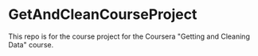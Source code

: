 # GetAndCleanCourseProject
This repo is for the course project for the Coursera "Getting and Cleaning Data" course.
